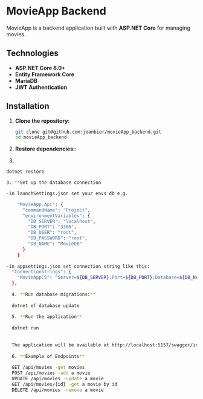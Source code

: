 # MovieApp Backend

MovieApp is a backend application built with **ASP.NET Core** for managing movies.

## Technologies

- **ASP.NET Core 8.0+**
- **Entity Framework Core**
- **MariaDB**
- **JWT Authentication**

## Installation

1. **Clone the repository**:

   ```bash
   git clone git@github.com:joanbier/movieApp_backend.git
   cd movieApp_backend
   
2. **Restore dependencies:**:
3. 
```bash
dotnet restore

3. **Set up the database connection

-in launchSettings.json set your envs db e.g.

    "MovieApp.Api": {
      "commandName": "Project",
      "environmentVariables": {
        "DB_SERVER": "localhost",
        "DB_PORT": "3306",
        "DB_USER": "root",
        "DB_PASSWORD": "root",
        "DB_NAME": "MovieDB"
      }
    }
    
-in appsettings.json set connection string like this:
  "ConnectionStrings": {
    "MovieAppCS": "Server=${DB_SERVER};Port=${DB_PORT};Database=${DB_NAME};User=${DB_USER};Password=${DB_PASSWORD};"
  },    
  
  4. **Run database migrations:**
  
  dotnet ef database update
  
  5. **Run the application**
  
  dotnet run
  
  
  The application will be available at http://localhost:5157/swagger/index.html
  
  6. **Example of Endpoints**
  
  GET /api/movies -get movies
  POST /api/movies -add a movie
  UPDATE /api/movies -update a movie
  GET /api/movies/{id} -get a movie by id
  DELETE /api/movies -remove a movie
  
